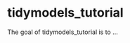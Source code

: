 
# tidymodels_tutorial

<!-- badges: start -->
<!-- badges: end -->

The goal of tidymodels_tutorial is to ...

